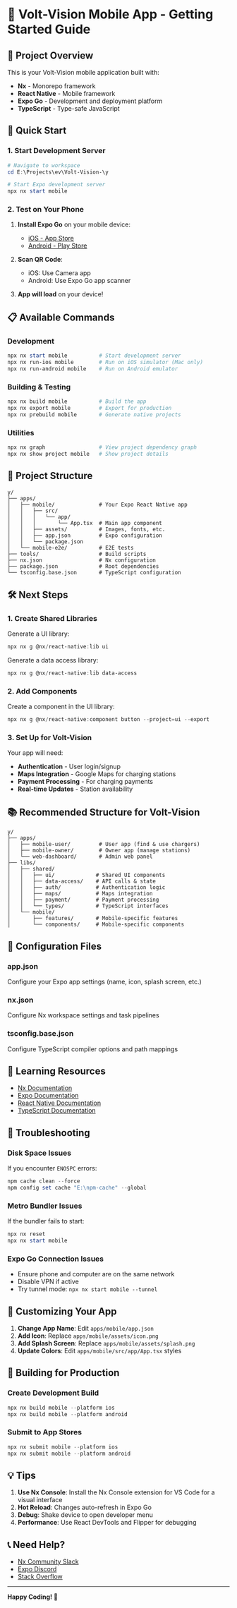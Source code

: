 # 🚀 Volt-Vision Mobile App - Getting Started Guide

## 📱 Project Overview

This is your Volt-Vision mobile application built with:
- **Nx** - Monorepo framework
- **React Native** - Mobile framework
- **Expo Go** - Development and deployment platform
- **TypeScript** - Type-safe JavaScript

## 🎯 Quick Start

### 1. Start Development Server

```powershell
# Navigate to workspace
cd E:\Projects\ev\Volt-Vision-\y

# Start Expo development server
npx nx start mobile
```

### 2. Test on Your Phone

1. **Install Expo Go** on your mobile device:
   - [iOS - App Store](https://apps.apple.com/app/expo-go/id982107779)
   - [Android - Play Store](https://play.google.com/store/apps/details?id=host.exp.exponent)

2. **Scan QR Code**:
   - iOS: Use Camera app
   - Android: Use Expo Go app scanner

3. **App will load** on your device!

## 📋 Available Commands

### Development
```powershell
npx nx start mobile          # Start development server
npx nx run-ios mobile        # Run on iOS simulator (Mac only)
npx nx run-android mobile    # Run on Android emulator
```

### Building & Testing
```powershell
npx nx build mobile          # Build the app
npx nx export mobile         # Export for production
npx nx prebuild mobile       # Generate native projects
```

### Utilities
```powershell
npx nx graph                 # View project dependency graph
npx nx show project mobile   # Show project details
```

## 📁 Project Structure

```
y/
├── apps/
│   ├── mobile/              # Your Expo React Native app
│   │   ├── src/
│   │   │   └── app/
│   │   │       └── App.tsx  # Main app component
│   │   ├── assets/          # Images, fonts, etc.
│   │   ├── app.json         # Expo configuration
│   │   └── package.json
│   └── mobile-e2e/          # E2E tests
├── tools/                   # Build scripts
├── nx.json                  # Nx configuration
├── package.json             # Root dependencies
└── tsconfig.base.json       # TypeScript configuration
```

## 🛠️ Next Steps

### 1. Create Shared Libraries

Generate a UI library:
```powershell
npx nx g @nx/react-native:lib ui
```

Generate a data access library:
```powershell
npx nx g @nx/react-native:lib data-access
```

### 2. Add Components

Create a component in the UI library:
```powershell
npx nx g @nx/react-native:component button --project=ui --export
```

### 3. Set Up for Volt-Vision

Your app will need:
- **Authentication** - User login/signup
- **Maps Integration** - Google Maps for charging stations
- **Payment Processing** - For charging payments
- **Real-time Updates** - Station availability

## 📚 Recommended Structure for Volt-Vision

```
y/
├── apps/
│   ├── mobile-user/         # User app (find & use chargers)
│   ├── mobile-owner/        # Owner app (manage stations)
│   └── web-dashboard/       # Admin web panel
├── libs/
│   ├── shared/
│   │   ├── ui/             # Shared UI components
│   │   ├── data-access/    # API calls & state
│   │   ├── auth/           # Authentication logic
│   │   ├── maps/           # Maps integration
│   │   ├── payment/        # Payment processing
│   │   └── types/          # TypeScript interfaces
│   └── mobile/
│       ├── features/       # Mobile-specific features
│       └── components/     # Mobile-specific components
```

## 🔧 Configuration Files

### app.json
Configure your Expo app settings (name, icon, splash screen, etc.)

### nx.json
Configure Nx workspace settings and task pipelines

### tsconfig.base.json
Configure TypeScript compiler options and path mappings

## 📖 Learning Resources

- [Nx Documentation](https://nx.dev)
- [Expo Documentation](https://docs.expo.dev)
- [React Native Documentation](https://reactnative.dev)
- [TypeScript Documentation](https://www.typescriptlang.org)

## 🐛 Troubleshooting

### Disk Space Issues
If you encounter `ENOSPC` errors:
```powershell
npm cache clean --force
npm config set cache "E:\npm-cache" --global
```

### Metro Bundler Issues
If the bundler fails to start:
```powershell
npx nx reset
npx nx start mobile
```

### Expo Go Connection Issues
- Ensure phone and computer are on the same network
- Disable VPN if active
- Try tunnel mode: `npx nx start mobile --tunnel`

## 🎨 Customizing Your App

1. **Change App Name**: Edit `apps/mobile/app.json`
2. **Add Icon**: Replace `apps/mobile/assets/icon.png`
3. **Add Splash Screen**: Replace `apps/mobile/assets/splash.png`
4. **Update Colors**: Edit `apps/mobile/src/app/App.tsx` styles

## 🚀 Building for Production

### Create Development Build
```powershell
npx nx build mobile --platform ios
npx nx build mobile --platform android
```

### Submit to App Stores
```powershell
npx nx submit mobile --platform ios
npx nx submit mobile --platform android
```

## 💡 Tips

1. **Use Nx Console**: Install the Nx Console extension for VS Code for a visual interface
2. **Hot Reload**: Changes auto-refresh in Expo Go
3. **Debug**: Shake device to open developer menu
4. **Performance**: Use React DevTools and Flipper for debugging

## 📞 Need Help?

- [Nx Community Slack](https://go.nx.dev/community)
- [Expo Discord](https://chat.expo.dev)
- [Stack Overflow](https://stackoverflow.com/questions/tagged/nx)

---

**Happy Coding! 🎉**
